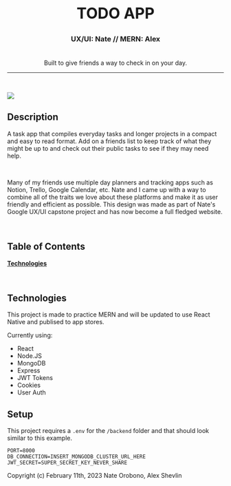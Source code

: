 <div style="text-align: center">
  <h2 style="font-size: 2.5em; font-weight: bold;">TODO APP</h2>
  <h3 style="padding-bottom: 1.25em;">UX/UI: Nate // MERN: Alex</h3>
  <p>Built to give friends a way to check in on your day.</p>
</div>

---
<br/>

![](https://cdn.discordapp.com/attachments/835110557526130729/1076431711015030824/image.png)

## Description

A task app that compiles everyday tasks and longer projects in a compact and easy to read format. Add on a friends list to keep track of what they might be up to and check out their public tasks to see if they may need help.

<br/>

Many of my friends use multiple day planners and tracking apps such as Notion, Trello, Google Calendar, etc. Nate and I came up with a way to combine all of the traits we love about these platforms and make it as user friendly and efficient as possible. This design was made as part of Nate's Google UX/UI capstone project and has now become a full fledged website.

<br/>

## Table of Contents

**[Technologies](#technologies)**

<br />

## Technologies
This project is made to practice MERN and will be updated to use React Native and publised to app stores.
<br/>

Currently using:

- React
- Node.JS
- MongoDB
- Express
- JWT Tokens
- Cookies
- User Auth

## Setup

This project requires a `.env` for the `/backend` folder and that should look similar to this example.

```
PORT=8000
DB_CONNECTION=INSERT_MONGODB_CLUSTER_URL_HERE
JWT_SECRET=SUPER_SECRET_KEY_NEVER_SHARE
```

Copyright (c) February 11th, 2023 Nate Orobono, Alex Shevlin